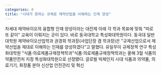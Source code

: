 ```yaml
---
categories: d
title: "시대가 원하는 규제로 제약산업을 이해하는 인재 양성"
---
```

차세대 제약바이오의 융합형 인재 양성이라는 대전제 아래 각 학과 목표에 맞춰 "따로 또 같이" 교육이 이뤄지는 곳이 있다. 바로 동국대학교 특성화대학원이다. 동국대 일반대학원 제약바이오산업학과 권경희 학과장(사업단장 겸 학과장)은 "규제산업으로서 제약산업을 제대로 이해하는 인재를 양성하겠다"고 말했다. 유일무이 규제정책 연구 특성화대학원 "식품·의료제품규제정책학과"식품·의료제품규제정책학과는 올해 3월 식품의약품안전처 지정 특성화대학원으로 선정됐다. 글로벌 빅체인지 시대 식품과 의약품, 의료기기, 화장품 분야 신산업 안전관리 및 혁신